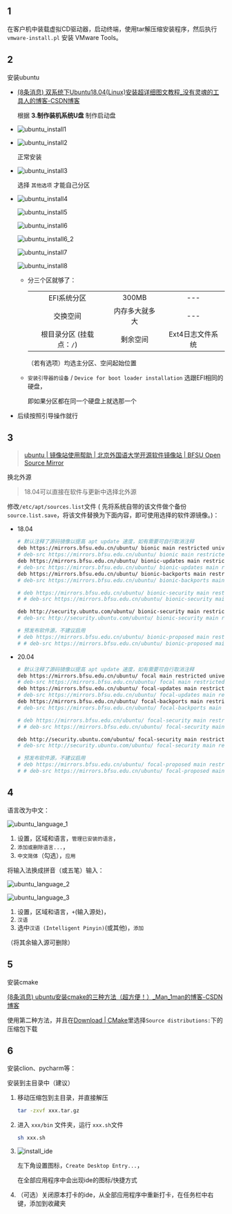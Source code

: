 ## 1

在客户机中装载虚拟CD驱动器，启动终端，使用tar解压缩安装程序，然后执行 `vmware-install.pl` 安装 VMware Tools。

## 2

安装ubuntu

-   [(8条消息) 双系统下Ubuntu18.04(Linux)安装超详细图文教程_没有灵魂的工具人的博客-CSDN博客](https://blog.csdn.net/weixin_43002433/article/details/95228648)

    根据 **3.制作装机系统U盘** 制作启动盘

-   ![ubuntu_install1](images/ubuntu_install1.png)

-   ![ubuntu_install2](images/ubuntu_install2.png)

    正常安装

-   ![ubuntu_install3](images/ubuntu_install3.png)

    选择 `其他选项` 才能自己分区

-   ![ubuntu_install4](images/ubuntu_install4.png)

    ![ubuntu_install5](images/ubuntu_install5.png)

    ![ubuntu_install6](images/ubuntu_install6.png)

    ![ubuntu_install6_2](images/ubuntu_install6_2.png)

    ![ubuntu_install7](images/ubuntu_install7.png)

    ![ubuntu_install8](images/ubuntu_install8.png)

    -   分三个区就够了：

        |                          |                |                  |
        | :----------------------: | :------------: | :--------------: |
        |       EFI系统分区        |     300MB      |       ---        |
        |         交换空间         | 内存多大就多大 |       ---        |
        | 根目录分区 (挂载点：`/`) |    剩余空间    | Ext4日志文件系统 |

        （若有选项）均选主分区、空间起始位置
        
    -   `安装引导器的设备` / `Device for boot loader installation` 选跟EFI相同的硬盘，
    
        即如果分区都在同一个硬盘上就选那一个
    
-   后续按照引导操作就行

## 3

>   [ubuntu | 镜像站使用帮助 | 北京外国语大学开源软件镜像站 | BFSU Open Source Mirror](https://mirrors.bfsu.edu.cn/help/ubuntu/)

换北外源

>   18.04可以直接在软件与更新中选择北外源

修改`/etc/apt/sources.list`文件 ( 先将系统自带的该文件做个备份`source.list.save`，将该文件替换为下面内容，即可使用选择的软件源镜像。)：

-   18.04

    ```bash
    # 默认注释了源码镜像以提高 apt update 速度，如有需要可自行取消注释
    deb https://mirrors.bfsu.edu.cn/ubuntu/ bionic main restricted universe multiverse
    # deb-src https://mirrors.bfsu.edu.cn/ubuntu/ bionic main restricted universe multiverse
    deb https://mirrors.bfsu.edu.cn/ubuntu/ bionic-updates main restricted universe multiverse
    # deb-src https://mirrors.bfsu.edu.cn/ubuntu/ bionic-updates main restricted universe multiverse
    deb https://mirrors.bfsu.edu.cn/ubuntu/ bionic-backports main restricted universe multiverse
    # deb-src https://mirrors.bfsu.edu.cn/ubuntu/ bionic-backports main restricted universe multiverse
    
    # deb https://mirrors.bfsu.edu.cn/ubuntu/ bionic-security main restricted universe multiverse
    # # deb-src https://mirrors.bfsu.edu.cn/ubuntu/ bionic-security main restricted universe multiverse
    
    deb http://security.ubuntu.com/ubuntu/ bionic-security main restricted universe multiverse
    # deb-src http://security.ubuntu.com/ubuntu/ bionic-security main restricted universe multiverse
    
    # 预发布软件源，不建议启用
    # deb https://mirrors.bfsu.edu.cn/ubuntu/ bionic-proposed main restricted universe multiverse
    # # deb-src https://mirrors.bfsu.edu.cn/ubuntu/ bionic-proposed main restricted universe multiverse
    ```

-   20.04

    ```bash
    # 默认注释了源码镜像以提高 apt update 速度，如有需要可自行取消注释
    deb https://mirrors.bfsu.edu.cn/ubuntu/ focal main restricted universe multiverse
    # deb-src https://mirrors.bfsu.edu.cn/ubuntu/ focal main restricted universe multiverse
    deb https://mirrors.bfsu.edu.cn/ubuntu/ focal-updates main restricted universe multiverse
    # deb-src https://mirrors.bfsu.edu.cn/ubuntu/ focal-updates main restricted universe multiverse
    deb https://mirrors.bfsu.edu.cn/ubuntu/ focal-backports main restricted universe multiverse
    # deb-src https://mirrors.bfsu.edu.cn/ubuntu/ focal-backports main restricted universe multiverse
    
    # deb https://mirrors.bfsu.edu.cn/ubuntu/ focal-security main restricted universe multiverse
    # # deb-src https://mirrors.bfsu.edu.cn/ubuntu/ focal-security main restricted universe multiverse
    
    deb http://security.ubuntu.com/ubuntu/ focal-security main restricted universe multiverse
    # deb-src http://security.ubuntu.com/ubuntu/ focal-security main restricted universe multiverse
    
    # 预发布软件源，不建议启用
    # deb https://mirrors.bfsu.edu.cn/ubuntu/ focal-proposed main restricted universe multiverse
    # # deb-src https://mirrors.bfsu.edu.cn/ubuntu/ focal-proposed main restricted universe multiverse
    ```

## 4

语言改为中文：

![ubuntu_language_1](images/ubuntu_language_1.png)

1.   设置，区域和语言，`管理已安装的语言`，
2.   `添加或删除语言...`，
3.   `中文简体`（勾选），`应用`

将输入法换成拼音（或五笔）输入：

![ubuntu_language_2](images/ubuntu_language_2.png)

![ubuntu_language_3](images/ubuntu_language_3.png)

1.   设置，区域和语言，`+`(输入源处)，
2.   `汉语`
3.   选中`汉语 (Intelligent Pinyin)`(或其他)，`添加`

（将其余输入源可删除）

## 5

安装cmake

[(8条消息) ubuntu安装cmake的三种方法（超方便！）_Man_1man的博客-CSDN博客](https://blog.csdn.net/Man_1man/article/details/126467371)

使用第二种方法，并且在[Download | CMake](https://cmake.org/download/)里选择`Source distributions:`下的压缩包下载

## 6

安装clion、pycharm等：

安装到主目录中（建议）

1.   移动压缩包到主目录，并直接解压

     ```bash
     tar -zxvf xxx.tar.gz
     ```

2.   进入 `xxx/bin` 文件夹，运行 `xxx.sh`文件

     ```bash
     sh xxx.sh 
     ```

3.   ![install_ide](images/install_ide.png)

     左下角设置图标，`Create Desktop Entry...`，

     在全部应用程序中会出现ide的图标/快捷方式

4.   （可选）关闭原本打卡的ide，从全部应用程序中重新打卡，在任务栏中右键，添加到收藏夹

